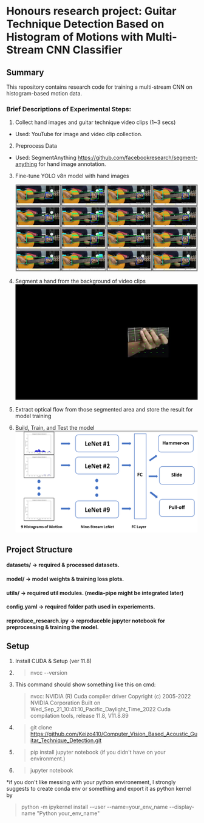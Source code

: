 # Honours research project: Guitar Technique Detection Based on Histogram of Motions with Multi-Stream CNN Classifier 

## Summary
This repository contains research code for training a multi-stream CNN on histogram-based motion data.

### Brief Descriptions of Experimental Steps: 
1. Collect hand images and guitar technique video clips (1~3 secs)
- Used: YouTube for image and video clip collection.
2. Preprocess Data 
- Used: SegmentAnything https://github.com/facebookresearch/segment-anything for hand image annotation. 

3. Fine-tune YOLO v8n model with hand images

    ![Alt text](utils\yolo_hand_detection_training\runs\detect\train6\val_batch1_pred.jpg)

4. Segment a hand from the background of video clips
    ![Alt text](box_feature_segmented.png)
5. Extract optical flow from those segmented area and store the result for model training
6. Build, Train, and Test the model
    ![Alt text](modelArc.png)
## Project Structure
#### datasets/ -> required & processed datasets.
#### model/ -> model weights & training loss plots.
#### utils/ -> required util modules. (media-pipe might be integrated later)
#### config.yaml -> required folder path used in experiements.
#### reproduce_research.ipy -> reproduceble jupyter notebook for preprocessing & training the model. 


## Setup
1. Install CUDA & Setup (ver 11.8)
2. > nvcc --version
3. This command should show something like this on cmd: 
    > nvcc: NVIDIA (R) Cuda compiler driver
    Copyright (c) 2005-2022 NVIDIA Corporation
    Built on Wed_Sep_21_10:41:10_Pacific_Daylight_Time_2022
    Cuda compilation tools, release 11.8, V11.8.89
4. > git clone https://github.com/Keizo410/Computer_Vision_Based_Acoustic_Guitar_Technique_Detection.git
5. > pip install jupyter notebook 
(if you didn't have on your environment.)
6. > jupyter notebook

*if you don't like messing with your python environement, I strongly suggests to create conda env or something and export it as python kernel by 

> python -m ipykernel install --user --name=your_env_name --display-name "Python your_env_name"
